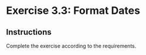 # Exercise 3.3: Format Dates

## Instructions

Complete the exercise according to the requirements.
